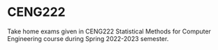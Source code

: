 # CENG222
Take home exams given in CENG222 Statistical Methods for Computer Engineering course during Spring 2022-2023 semester.
